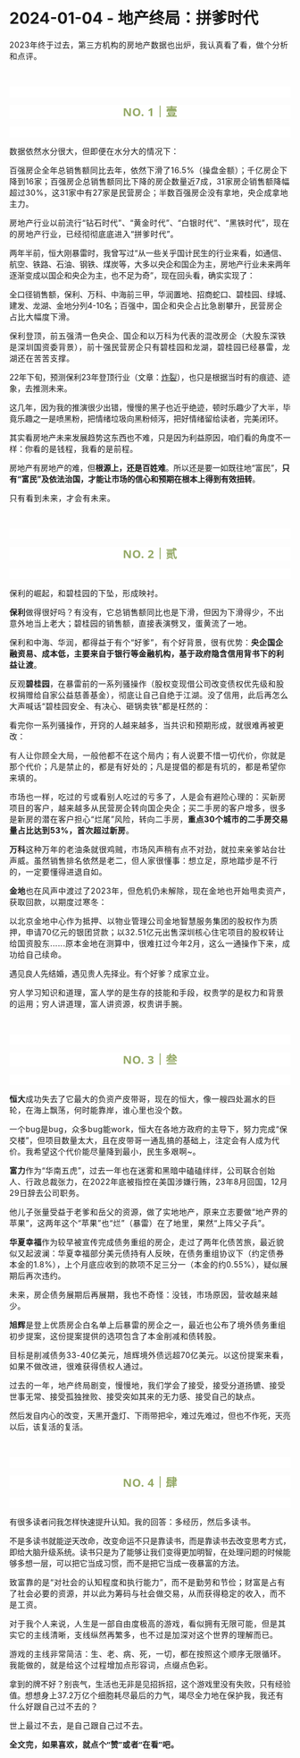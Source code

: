 # 2024-01-04 - 地产终局：拼爹时代

<p style="visibility: visible;"><span style="font-size: var(--articleFontsize); letter-spacing: 0.034em; visibility: visible;">2023年终于过去，第三方机构的房地产数据也出炉，我认真看了看，做个分析和点评。</span><br style="visibility: visible;"></p><p style="visibility: visible;"><span style="font-size: var(--articleFontsize); letter-spacing: 0.034em; visibility: visible;"><br style="visibility: visible;"></span></p><p style="outline: 0px;font-family: system-ui, -apple-system, BlinkMacSystemFont, &quot;Helvetica Neue&quot;, &quot;PingFang SC&quot;, &quot;Hiragino Sans GB&quot;, &quot;Microsoft YaHei UI&quot;, &quot;Microsoft YaHei&quot;, Arial, sans-serif;letter-spacing: 0.544px;text-wrap: wrap;background-color: rgb(255, 255, 255);visibility: visible;"><br style="outline: 0px;visibility: visible;"></p><p style="outline: 0px;letter-spacing: 0.544px;text-wrap: wrap;color: rgb(34, 34, 34);font-family: -apple-system-font, system-ui, &quot;Helvetica Neue&quot;, &quot;PingFang SC&quot;, &quot;Hiragino Sans GB&quot;, &quot;Microsoft YaHei UI&quot;, &quot;Microsoft YaHei&quot;, Arial, sans-serif;background-color: rgb(255, 255, 255);text-align: center;visibility: visible;"><span style="outline: 0px;font-weight: bold;line-height: 25px;color: rgb(149, 169, 103);font-size: 20px;visibility: visible;">NO. 1｜壹</span></p><p style="outline: 0px;letter-spacing: 0.544px;text-wrap: wrap;color: rgb(34, 34, 34);font-family: -apple-system-font, system-ui, &quot;Helvetica Neue&quot;, &quot;PingFang SC&quot;, &quot;Hiragino Sans GB&quot;, &quot;Microsoft YaHei UI&quot;, &quot;Microsoft YaHei&quot;, Arial, sans-serif;background-color: rgb(255, 255, 255);text-align: center;visibility: visible;"><br style="visibility: visible;"></p><p style="visibility: visible;"><span style="font-size: var(--articleFontsize); letter-spacing: 0.034em; visibility: visible;">数据依然水分很大，但即便在水分大的情况下：</span></p><p style="visibility: visible;"><span style="font-size: var(--articleFontsize); letter-spacing: 0.034em; visibility: visible;">百强房企全年总销售额同比去年，依然下滑了16.5%（操盘金额）；千亿房企下降到16家；百强房企总销售额同比下降的房企数量近7成，31家房企销售额降幅超过30%，这31家中有27家是民营房企；半数百强房企没有拿地，央企成拿地主力。</span></p><p style="visibility: visible;"><span style="font-size: var(--articleFontsize); letter-spacing: 0.034em; visibility: visible;">房地产行业以前流行“钻石时代”、“黄金时代”、“白银时代”、“黑铁时代”，现在的房地产行业，已经彻彻底底进入“拼爹时代”。</span></p><p style="visibility: visible;">两年半前，恒大刚暴雷时，我曾写过“从一些关乎国计民生的行业来看，如通信、航空、铁路、石油、钢铁、煤炭等，大多以央企和国企为主，房地产行业未来两年逐渐变成以国企和央企为主，也不足为奇”，现在回头看，确实实现了：<br style="visibility: visible;"></p><p style="visibility: visible;">全口径销售额，保利、万科、中海前三甲，华润置地、招商蛇口、碧桂园、绿城、建发、龙湖、金地分列4-10名；<span style="letter-spacing: 0.578px; text-wrap: wrap; visibility: visible;">百强中，</span><span style="letter-spacing: 0.578px; text-wrap: wrap; visibility: visible;">国企和央企占比急剧攀升</span><span style="letter-spacing: 0.578px; text-wrap: wrap; visibility: visible;">，民营房企占比</span><span style="letter-spacing: 0.578px; text-wrap: wrap; visibility: visible;">大幅度下滑。</span></p><p style="visibility: visible;"><span style="letter-spacing: 0.578px; text-wrap: wrap; visibility: visible;">保利登顶</span><span style="letter-spacing: 0.578px; text-wrap: wrap; visibility: visible;">，</span><span style="letter-spacing: 0.578px; text-wrap: wrap; visibility: visible;">前</span><span style="letter-spacing: 0.578px; text-wrap: wrap; visibility: visible;">五强</span><span style="letter-spacing: 0.578px; text-wrap: wrap; visibility: visible;">清一色央企、国企和以万科为代表的混改房企</span><span style="letter-spacing: 0.578px; text-wrap: wrap; visibility: visible;">（</span><span style="letter-spacing: 0.578px; text-wrap: wrap; visibility: visible;">大股东深铁是</span><span style="letter-spacing: 0.578px; text-wrap: wrap; visibility: visible;">深圳</span><span style="letter-spacing: 0.578px; text-wrap: wrap; visibility: visible;">国资委背景）</span><span style="letter-spacing: 0.578px; text-wrap: wrap; visibility: visible;">，前十强</span><span style="letter-spacing: 0.578px; text-wrap: wrap; visibility: visible;">民营房企只有碧桂园和龙湖，碧桂园已经暴雷，</span><span style="letter-spacing: 0.578px; text-wrap: wrap; visibility: visible;">龙湖还在苦苦支撑。</span></p><p style="visibility: visible;">22年下旬，预测保利23年登顶行业（文章：<a target="_blank" href="http://mp.weixin.qq.com/s?__biz=Mzg2OTkwNzE4MA==&amp;mid=2247490766&amp;idx=1&amp;sn=b8475f7a989c2a05a6926e06bddb604e&amp;chksm=ce94b34df9e33a5b9ba289da90e381ac73b5a6eaaff1b0bae49d484b7def73ecfeccd7f7ae25&amp;scene=21#wechat_redirect" textvalue="炸裂" linktype="text" imgurl="" imgdata="null" data-itemshowtype="0" tab="innerlink" data-linktype="2" style="visibility: visible;" hasload="1">炸裂</a>），也只是根据当时有的痕迹、迹象，去推测未来。</p><p style="visibility: visible;">这几年，因为我的推演很少出错，慢慢的黑子也近乎绝迹，顿时乐趣少了大半，毕竟乐趣之一是喷黑粉，把情绪垃圾向黑粉倾泻，把好情绪留给读者，完美闭环。</p><p style="visibility: visible;">其实看房地产未来发展趋势这东西也不难，只是因为利益原因，咱们看的角度不一样：你<span style="font-size: var(--articleFontsize); letter-spacing: 0.034em; visibility: visible;">看的是钱程，我看的是前程。</span><span style="font-size: var(--articleFontsize); letter-spacing: 0.034em; visibility: visible;"></span></p><p style="visibility: visible;">房地产有房地产的难，但<strong style="visibility: visible;">根源上，还是百姓难</strong>。所以还是要一如既往地“富民”，<strong style="visibility: visible;">只有“富民”及依法治国，才能让市场的信心和预期在根本上得到有效扭转</strong>。<br style="visibility: visible;"></p><p><span style="letter-spacing: 0.578px;text-wrap: wrap;"></span><span style="letter-spacing: 0.578px;text-wrap: wrap;">只有看到未来，才会有未来。</span></p><p><br></p><p style="outline: 0px;font-family: system-ui, -apple-system, BlinkMacSystemFont, &quot;Helvetica Neue&quot;, &quot;PingFang SC&quot;, &quot;Hiragino Sans GB&quot;, &quot;Microsoft YaHei UI&quot;, &quot;Microsoft YaHei&quot;, Arial, sans-serif;letter-spacing: 0.544px;text-wrap: wrap;background-color: rgb(255, 255, 255);visibility: visible;"><br style="outline: 0px;visibility: visible;"></p><p style="outline: 0px;letter-spacing: 0.544px;text-wrap: wrap;color: rgb(34, 34, 34);font-family: -apple-system-font, system-ui, &quot;Helvetica Neue&quot;, &quot;PingFang SC&quot;, &quot;Hiragino Sans GB&quot;, &quot;Microsoft YaHei UI&quot;, &quot;Microsoft YaHei&quot;, Arial, sans-serif;background-color: rgb(255, 255, 255);text-align: center;visibility: visible;"><span style="outline: 0px;font-weight: bold;line-height: 25px;color: rgb(149, 169, 103);font-size: 20px;visibility: visible;">NO. 2｜贰</span></p><p style="outline: 0px;letter-spacing: 0.544px;text-wrap: wrap;color: rgb(34, 34, 34);font-family: -apple-system-font, system-ui, &quot;Helvetica Neue&quot;, &quot;PingFang SC&quot;, &quot;Hiragino Sans GB&quot;, &quot;Microsoft YaHei UI&quot;, &quot;Microsoft YaHei&quot;, Arial, sans-serif;background-color: rgb(255, 255, 255);text-align: center;visibility: visible;"><br style="outline: 0px;visibility: visible;"></p><p style="letter-spacing: 0.578px;text-wrap: wrap;"><span style="font-size: var(--articleFontsize);letter-spacing: 0.034em;">保利的崛起，和碧桂园的下坠，形成映衬。<br></span></p><p style="letter-spacing: 0.578px;text-wrap: wrap;"><strong><span style="font-size: var(--articleFontsize);letter-spacing: 0.034em;">保利</span></strong><span style="font-size: var(--articleFontsize);letter-spacing: 0.034em;">做得很好吗？有没有，它总销售额同比也是下滑，但因为下滑得少，不出意外地当上老大；碧桂园的销售额，直接表演劈叉，蛋黄流了一地。</span></p><p style="letter-spacing: 0.578px;text-wrap: wrap;"><span style="font-size: var(--articleFontsize);letter-spacing: 0.034em;">保利和中海、华润，都得益于有个“好爹”，有个好背景，很有优势：<strong>央企国企融资易、成本低，主要来自于银行等金融机构，基于政府隐含信用背书下的利益让渡</strong>。</span></p><p style="letter-spacing: 0.578px;text-wrap: wrap;"><span style="font-size: var(--articleFontsize);letter-spacing: 0.034em;">反观<strong>碧桂园</strong>，在暴雷前的一系列骚操作（股权变现借公司改变债权优先级和股权捐赠给自家公益慈善基金），彻底让自己自绝于江湖。没了信用，此后再怎么大声喊话“碧桂园安全、有决心、砸锅卖铁”都是枉然的：</span></p><p style="letter-spacing: 0.578px;text-wrap: wrap;"><span style="font-size: var(--articleFontsize);letter-spacing: 0.034em;">看完你一系列骚操作，开窍的人越来越多，当共识和预期形成，就很难再被更改：</span><br></p><p style="letter-spacing: 0.578px;text-wrap: wrap;">有人让你顾全大局，一般他都不在这个局内；有人说要不惜一切代价，你就是那个代价；凡是禁止的，都是有好处的；凡是提倡的都是有坑的，都是希望你来填的。</p><p style="letter-spacing: 0.578px;text-wrap: wrap;"><span style="letter-spacing: 0.578px;font-size: var(--articleFontsize);"><span style="letter-spacing: 0.578px;text-wrap: wrap;">市场也一样，吃过的亏</span><span style="letter-spacing: 0.578px;text-wrap: wrap;">或</span><span style="letter-spacing: 0.578px;text-wrap: wrap;">看别人吃过的亏多了，人是会</span><span style="letter-spacing: 0.578px;text-wrap: wrap;">有避险心理的：买新房项目的客户，越来越多从民营房企转向国企央企；</span><span style="letter-spacing: 0.578px;text-wrap: wrap;">买二手房的客户增多，</span><span style="letter-spacing: 0.578px;text-wrap: wrap;">很多是</span><span style="letter-spacing: 0.578px;text-wrap: wrap;">新房的潜在</span><span style="letter-spacing: 0.578px;text-wrap: wrap;">客户担心</span><span style="letter-spacing: 0.578px;text-wrap: wrap;">“烂尾”</span><span style="letter-spacing: 0.578px;text-wrap: wrap;">风险</span><span style="letter-spacing: 0.578px;text-wrap: wrap;">，转向二手房</span><span style="letter-spacing: 0.578px;text-wrap: wrap;">，</span><strong style="letter-spacing: 0.578px;text-wrap: wrap;">重点30个城市的二手房交易量占比达到53%，首次超过新房</strong><span style="letter-spacing: 0.578px;text-wrap: wrap;">。</span></span></p><p style="letter-spacing: 0.578px;text-wrap: wrap;"><strong><span style="font-size: var(--articleFontsize);letter-spacing: 0.578px;">万科</span></strong><span style="font-size: var(--articleFontsize);letter-spacing: 0.578px;">这种万年的老油条就很鸡贼，市场风声稍有点不对劲，就拉来亲爹站台壮声威。虽然销售排名依然是老二，但人家很懂事：想立足，原地踏步是不行的，一定要懂得进退自如。</span></p><p style="letter-spacing: 0.578px;text-wrap: wrap;"><strong><span style="font-size: var(--articleFontsize);letter-spacing: 0.578px;">金地</span></strong><span style="font-size: var(--articleFontsize);letter-spacing: 0.578px;">也在风声中渡过了2023年，但危机仍未解除，现在金地也开始甩卖资产，获取回款，以期度过寒冬：</span></p><p style="letter-spacing: 0.578px;text-wrap: wrap;"><span style="font-size: var(--articleFontsize);letter-spacing: 0.578px;">以北京金地中心作为抵押、以物业管理公司金地智慧服务集团的股权作为质押，申请70亿元的银团贷款；以32.51亿元出售深圳核心住宅项目的股权转让给国资股东......</span><span style="font-size: var(--articleFontsize);letter-spacing: 0.578px;">原本金地在测算中，很难扛过今年2月，这么一通操作下来，成功给自己续命。</span></p><p>遇见良人先结婚，遇见贵人先择业。有个好爹？<span style="font-size: var(--articleFontsize);letter-spacing: 0.034em;">成家立业。</span></p><p><span style="font-size: var(--articleFontsize);letter-spacing: 0.034em;">穷人学习知识和道理，富人学的是生存的技能和手段，权贵学的是权力和背景的运用；穷人讲道理，富人讲资源，权贵讲手腕。</span></p><p><span style="font-size: var(--articleFontsize);letter-spacing: 0.034em;"><br></span></p><p style="outline: 0px;font-family: system-ui, -apple-system, BlinkMacSystemFont, &quot;Helvetica Neue&quot;, &quot;PingFang SC&quot;, &quot;Hiragino Sans GB&quot;, &quot;Microsoft YaHei UI&quot;, &quot;Microsoft YaHei&quot;, Arial, sans-serif;letter-spacing: 0.544px;text-wrap: wrap;background-color: rgb(255, 255, 255);visibility: visible;"><br style="outline: 0px;visibility: visible;"></p><p style="outline: 0px;letter-spacing: 0.544px;text-wrap: wrap;color: rgb(34, 34, 34);font-family: -apple-system-font, system-ui, &quot;Helvetica Neue&quot;, &quot;PingFang SC&quot;, &quot;Hiragino Sans GB&quot;, &quot;Microsoft YaHei UI&quot;, &quot;Microsoft YaHei&quot;, Arial, sans-serif;background-color: rgb(255, 255, 255);text-align: center;visibility: visible;"><span style="outline: 0px;font-weight: bold;line-height: 25px;color: rgb(149, 169, 103);font-size: 20px;visibility: visible;">NO. 3｜叁</span></p><p style="outline: 0px;letter-spacing: 0.544px;text-wrap: wrap;color: rgb(34, 34, 34);font-family: -apple-system-font, system-ui, &quot;Helvetica Neue&quot;, &quot;PingFang SC&quot;, &quot;Hiragino Sans GB&quot;, &quot;Microsoft YaHei UI&quot;, &quot;Microsoft YaHei&quot;, Arial, sans-serif;background-color: rgb(255, 255, 255);text-align: center;visibility: visible;"><br style="outline: 0px;visibility: visible;"></p><p><strong><span style="font-size: var(--articleFontsize);letter-spacing: 0.034em;">恒大</span></strong><span style="font-size: var(--articleFontsize);letter-spacing: 0.034em;">成功失去了它最大的负资产皮带哥，现在的恒大，像一艘四处漏水的巨轮，在海上飘荡，何时能靠岸，谁心里也没个数。</span></p><p><span style="font-size: var(--articleFontsize);letter-spacing: 0.034em;">一个bug是bug，众多bug能work，恒大在各地方政府的主导下，努力完成“保交楼”，但项目数量太大，且在皮带哥一通乱搞的基础上，注定会有人成为代价。我希望这个代价能尽量降到最小，民生多艰啊~。</span></p><p><strong><span style="font-size: var(--articleFontsize);letter-spacing: 0.034em;">富力</span></strong><span style="font-size: var(--articleFontsize);letter-spacing: 0.034em;">作为“华南五虎”，过去一年也在迷雾和黑暗中磕磕绊绊，公司联合创始人、行政总裁张力，在2022年底被指控在美国涉嫌行贿，23年8月回国，12月29日辞去公司职务。</span></p><p><span style="font-size: var(--articleFontsize);letter-spacing: 0.034em;">他儿子张量受益于老爹和岳父的资源，做了实地地产，原来立志要做“地产界的苹果”，这两年这个“苹果”也“烂”（暴雷）在了地里，果然“上阵父子兵”。<br></span></p><p><strong><span style="font-size: var(--articleFontsize);letter-spacing: 0.034em;">华夏幸福</span></strong><span style="font-size: var(--articleFontsize);letter-spacing: 0.034em;">作为较早被宣传完成债务重组的房企，走过了两年化债苦旅，最近貌似又起波澜：华夏幸福部分美元债持有人反映，在债务重组协议下（约定债券本金的1.8%），上个月底应收到的款项不足三分一（本金的约0.55%），疑似展期后再次违约。<br></span></p><p style="letter-spacing: 0.578px;text-wrap: wrap;"><span style="font-size: var(--articleFontsize);letter-spacing: 0.578px;">未来，房企债务展期后再展期，我也不奇怪：没钱，市场原因，营收越来越少。<br></span></p><p style="letter-spacing: 0.578px;text-wrap: wrap;"><strong><span style="font-size: var(--articleFontsize);letter-spacing: 0.578px;">旭辉</span></strong><span style="font-size: var(--articleFontsize);letter-spacing: 0.578px;">是登上优质房企白名单上后暴雷的房企之一，最近也公布了境外债务重组初步提案，这份提案提供的选项包含了本金削减和债转股。</span></p><p style="letter-spacing: 0.578px;text-wrap: wrap;"><span style="font-size: var(--articleFontsize);letter-spacing: 0.578px;">目标是削减债务33-40亿美元，旭辉境外债远超70亿美元。以这份提案来看，如果不做改进，很难获得债权人通过。<br></span></p><p style="letter-spacing: 0.578px;text-wrap: wrap;"><span style="font-size: var(--articleFontsize);letter-spacing: 0.578px;">过去的一年，地产终局剧变，慢慢地，我们学会了接受，</span><span style="font-size: var(--articleFontsize);letter-spacing: 0.034em;">接受分道扬镳、接受世事无常、接受孤独挫败、接受突如其来的无力感、接受自己的缺点。</span></p><p><span style="">然后发自内心的改变，天黑开盏灯、下雨带把伞，难过先难过，但也不作死，天亮以后，该复活的复活。</span></p><p><span style=""><br></span></p><p style="outline: 0px;font-family: system-ui, -apple-system, BlinkMacSystemFont, &quot;Helvetica Neue&quot;, &quot;PingFang SC&quot;, &quot;Hiragino Sans GB&quot;, &quot;Microsoft YaHei UI&quot;, &quot;Microsoft YaHei&quot;, Arial, sans-serif;letter-spacing: 0.544px;text-wrap: wrap;background-color: rgb(255, 255, 255);visibility: visible;"><br style="outline: 0px;visibility: visible;"></p><p style="outline: 0px;letter-spacing: 0.544px;text-wrap: wrap;color: rgb(34, 34, 34);font-family: -apple-system-font, system-ui, &quot;Helvetica Neue&quot;, &quot;PingFang SC&quot;, &quot;Hiragino Sans GB&quot;, &quot;Microsoft YaHei UI&quot;, &quot;Microsoft YaHei&quot;, Arial, sans-serif;background-color: rgb(255, 255, 255);text-align: center;visibility: visible;"><span style="outline: 0px;font-weight: bold;line-height: 25px;color: rgb(149, 169, 103);font-size: 20px;visibility: visible;">NO. 4｜肆</span></p><p style="outline: 0px;letter-spacing: 0.544px;text-wrap: wrap;color: rgb(34, 34, 34);font-family: -apple-system-font, system-ui, &quot;Helvetica Neue&quot;, &quot;PingFang SC&quot;, &quot;Hiragino Sans GB&quot;, &quot;Microsoft YaHei UI&quot;, &quot;Microsoft YaHei&quot;, Arial, sans-serif;background-color: rgb(255, 255, 255);text-align: center;visibility: visible;"><br style="outline: 0px;visibility: visible;"></p><p><span style="">有很多读者问我怎样快速提升认知。</span><span style="font-size: var(--articleFontsize);letter-spacing: 0.034em;">我的回答：</span><span style="font-size: var(--articleFontsize);letter-spacing: 0.034em;">多经历，</span><span style="font-size: var(--articleFontsize);letter-spacing: 0.034em;">然后多读书。</span><span style="letter-spacing: 0.578px;font-size: var(--articleFontsize);"></span></p><p><span style="">不是多读书就能逆天改命，改变命运不只是靠读书，而是靠读书去改变思考方式，即给大脑升级系统。读书只是为了能够让我们变得更加明智，在处理问题的时候能够多想一层，可以把它当成习惯，而不是把它当成一夜暴富的方法。</span></p><p style="letter-spacing: 0.578px;text-wrap: wrap;"><span style="font-size: var(--articleFontsize);letter-spacing: 0.578px;">致富靠的是“对社会的认知程度和执行能力”，而不是勤劳和节俭；财富是占有了社会必要的资源，并以此为筹码与社会做交易，从而获得稳定的收入，而不是工资。</span></p><p style="text-wrap: wrap;letter-spacing: 0.578px;">对于我个人来说，人生是一部自由度极高的游戏，看似拥有无限可能，但是其实它的主线清晰，支线纵然再繁多，也不过是加深对这个世界的理解而已。</p><p style="text-wrap: wrap;letter-spacing: 0.578px;">游戏的主线非常简洁：生、老、病、死，一切，都在按照这个顺序无限循环。我能做的，就是给这个过程增加点形容词，点缀点色彩。</p><p>拿到的牌不好？别丧气，生活也无非是见招拆招，这个游戏里没有失败，只有经验值。<span style="font-size: var(--articleFontsize);letter-spacing: 0.034em;">想想</span><span style="font-size: var(--articleFontsize);letter-spacing: 0.034em;">身上37</span><span style="font-size: var(--articleFontsize);letter-spacing: 0.034em;">.</span><span style="font-size: var(--articleFontsize);letter-spacing: 0.034em;">2万亿</span><span style="font-size: var(--articleFontsize);letter-spacing: 0.034em;">个细胞耗尽</span><span style="font-size: var(--articleFontsize);letter-spacing: 0.034em;">最后的力气，竭尽全力地在保护我，我还</span><span style="font-size: var(--articleFontsize);letter-spacing: 0.034em;">有什么好</span><span style="font-size: var(--articleFontsize);letter-spacing: 0.034em;">跟自己过不去的？</span></p><p><span style="font-size: var(--articleFontsize);letter-spacing: 0.034em;"><span style="letter-spacing: 0.578px;text-wrap: wrap;">世上最过不去，是自己跟自己过不去。</span></span></p><p style="margin-bottom: 0px;"><strong style="outline: 0px;font-family: system-ui, -apple-system, BlinkMacSystemFont, &quot;Helvetica Neue&quot;, &quot;PingFang SC&quot;, &quot;Hiragino Sans GB&quot;, &quot;Microsoft YaHei UI&quot;, &quot;Microsoft YaHei&quot;, Arial, sans-serif;letter-spacing: 0.544px;text-wrap: wrap;background-color: rgb(255, 255, 255);color: rgb(34, 34, 34);font-size: 16px;"><span style="outline: 0px;font-size: 14px;">全文完，如果喜欢，就点个“赞”或者“在看”吧。</span></strong></p><p style="display: none;"><mp-style-type data-value="3"></mp-style-type></p>